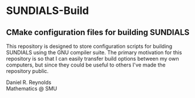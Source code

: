# SUNDIALS-Build

## CMake configuration files for building SUNDIALS

This repository is designed to store configuration scripts for building SUNDIALS using the GNU compiler suite.  The primary motivation for this repository is so that I can easily transfer build options between my own computers, but since they could be useful to others I've made the repository public.


Daniel R. Reynolds  
Mathematics @ SMU
